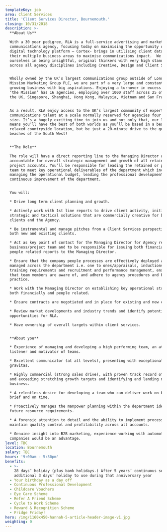 ```yaml
---
templateKey: job
area: Client Services
title: 'Client Services Director, Bournemouth.'
closing: 10/31/2018
description: >-
  **About Us**  

  With a 30 year pedigree, RLA is a full-service advertising and marketing
  communications agency, focusing today on maximising the opportunity our
  digital technology platform – Cortex- brings in utilising client data across
  their multiple business areas to maximise communications impact.  We pride
  ourselves in being insightful, original thinkers with very high standards
  across all agency disciplines including Creative, Design and Client Services.


  Wholly owned by the UK’s largest communications group outside of London, the
  Mission Marketing Group PLC, we are part of a very large and constantly
  growing business with big aspirations. Enjoying a turnover in excess of £125m
  ‘the Mission’ has 16 agencies, employing over 1000 staff across 25 offices in
  the UK, Singapore, Shanghai, Hong Kong, Malaysia, Vietnam and San Francisco. 


  As a result, RLA enjoy access to the UK’s largest community of expert
  communications talent at a scale normally reserved for agencies four times our
  size. It’s a hugely exciting time to join us and not only that, our location
  means you’ll have the best of both worlds as you’ll be based in a beautiful,
  relaxed countryside location, but be just a 20-minute drive to the gorgeous
  beaches of the South West!


  **The Role**  

  The role will have a direct reporting line to the Managing Director and is
  accountable for overall strategic management and growth of all retained or
  project accounts. You’ll be responsible for leading the retained or project
  team to meet key operational deliverables of the department which include;
  managing the operational budget, leading the professional development and
  continuous improvement of the department. 


  You will:  

  * Drive long term client planning and growth.

  * Actively work with 1st line reports to drive client activity, initiating
  strategic and tactical solutions that are commercially creative for both
  clients and the Agency.

  * Be instrumental and manage pitches from a Client Services perspective with
  both new and existing clients.

  * Act as key point of contact for the Managing Director for Agency retained
  business/project team and to be responsible for issuing both financial and
  people related reports to the Managing Director.

  * Ensure that the company people processes are effectively deployed and
  managed across the department i.e. one to ones/appraisals, inductions,
  training requirements and recruitment and performance management, ensuring
  that team members are aware of, and adhere to agency procedures and best
  practice.

  * Work with the Managing Director on establishing key operational strategies
  both financially and people related.

  * Ensure contracts are negotiated and in place for existing and new clients.

  * Review market developments and industry trends and identify potential
  opportunities for RLA.

  * Have ownership of overall targets within client services.


  **About you**  

  * Experience of managing and developing a high performing team, an attentive
  listener and motivator of teams.

  * Excellent communicator (at all levels), presenting with exceptional
  gravitas.

  * Highly commercial (strong sales drive), with proven track record of setting
  and exceeding stretching growth targets and identifying and landing new
  business.

  * A relentless desire for developing a team who can deliver work on budget, on
  brief and on time.

  * Proactively manages the manpower planning within the department identify
  future resource requirements.

  * A forensic attention to detail and the ability to implement process to
  maintain quality control and profitability across all accounts.

  * Genuine insight into B2B marketing, experience working with automotive
  companies would be an advantage.
level: TBC
location: Bournemouth
salary: TBC
hours: '9:00am - 5:30pm'
benefits:
  - >-
    28 days’ holiday (plus bank holidays.) After 5 years’ continuous service an
    additional 3 days’ holiday to use during that anniversary year
  - Your birthday as a day off
  - Continuous Professional Development
  - Childcare Vouchers
  - Eye Care Scheme
  - Refer A Friend Scheme
  - Cycle to Work Scheme
  - Reward & Recognition Scheme
  - Fridge Friday!
hero: /img/1160x450-hannah-5-article-header-image-v1.jpg
weighting: 0
---
```


